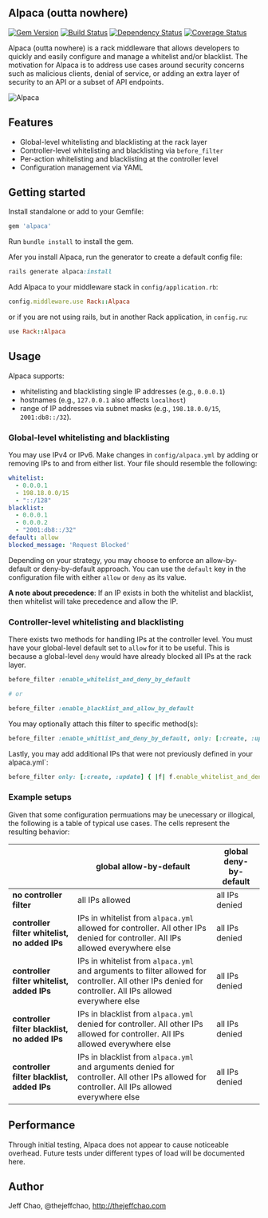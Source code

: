 ## Alpaca (outta nowhere)

[![Gem Version](https://badge.fury.io/rb/alpaca.png)](http://badge.fury.io/rb/alpaca)
[![Build Status](https://travis-ci.org/jeffchao/alpaca.png?branch=master)](https://travis-ci.org/jeffchao/alpaca)
[![Dependency Status](https://gemnasium.com/jeffchao/alpaca.png)](https://gemnasium.com/jeffchao/alpaca)
[![Coverage Status](https://coveralls.io/repos/jeffchao/alpaca/badge.png)](https://coveralls.io/r/jeffchao/alpaca)

Alpaca (outta nowhere) is a rack middleware that allows developers to quickly and easily configure and manage a whitelist and/or blacklist. The motivation for Alpaca is to address use cases around security concerns such as malicious clients, denial of service, or adding an extra layer of security to an API or a subset of API endpoints.

![Alpaca](https://raw.github.com/jeffchao/alpaca/master/alpaca.jpeg)

Features
----------

- Global-level whitelisting and blacklisting at the rack layer
- Controller-level whitelisting and blacklisting via `before_filter`
- Per-action whitelisting and blacklisting at the controller level
- Configuration management via YAML

Getting started
----------

Install standalone or add to your Gemfile:

```ruby
gem 'alpaca'
```

Run `bundle install` to install the gem.

Afer you install Alpaca, run the generator to create a default config file:

```ruby
rails generate alpaca:install
```

Add Alpaca to your middleware stack in `config/application.rb`:

```ruby
config.middleware.use Rack::Alpaca
```

or if you are not using rails, but in another Rack application, in `config.ru`:

```ruby
use Rack::Alpaca
```

Usage
----------

Alpaca supports:

- whitelisting and blacklisting single IP addresses (e.g., `0.0.0.1`)
- hostnames (e.g., `127.0.0.1` also affects `localhost`)
- range of IP addresses via subnet masks (e.g., `198.18.0.0/15`, `2001:db8::/32`).

### Global-level whitelisting and blacklisting

You may use IPv4 or IPv6. Make changes in `config/alpaca.yml` by adding or removing IPs to and from either list. Your file should resemble the following:

```yaml
whitelist:
  - 0.0.0.1
  - 198.18.0.0/15
  - "::/128"
blacklist:
  - 0.0.0.1
  - 0.0.0.2
  - "2001:db8::/32"
default: allow
blocked_message: 'Request Blocked'
```

Depending on your strategy, you may choose to enforce an allow-by-default or deny-by-default approach. You can use the `default` key in the configuration file with either `allow` or `deny` as its value.

**A note about precedence**: If an IP exists in both the whitelist and blacklist, then whitelist will take precedence and allow the IP.

### Controller-level whitelisting and blacklisting

There exists two methods for handling IPs at the controller level. You must have your global-level default set to `allow` for it to be useful. This is because a global-level `deny` would have already blocked all IPs at the rack layer.

```ruby
before_filter :enable_whitelist_and_deny_by_default

# or

before_filter :enable_blacklist_and_allow_by_default
```

You may optionally attach this filter to specific method(s):

```ruby
before_filter :enable_whitlist_and_deny_by_default, only: [:create, :update]
```

Lastly, you may add additional IPs that were not previously defined in your alpaca.yml`:

```ruby
before_filter only: [:create, :update] { |f| f.enable_whitelist_and_deny_by_default(['0.0.0.1']) }
```

### Example setups

Given that some configuration permuations may be unecessary or illogical, the following is a table of typical use cases. The cells represent the resulting behavior:

|     | global allow-by-default | global deny-by-default |
| --- | ----------------------- | ---------------------- |
| **no controller filter** | all IPs allowed | all IPs denied |
| **controller filter whitelist, no added IPs** | IPs in whitelist from `alpaca.yml` allowed for controller. All other IPs denied for controller. All IPs allowed everywhere else | all IPs denied |
| **controller filter whitelist, added IPs** | IPs in whitelist from `alpaca.yml` and arguments to filter allowed for controller. All other IPs denied for controller. All IPs allowed everywhere else | all IPs denied |
| **controller filter blacklist, no added IPs** | IPs in blacklist from `alpaca.yml` denied for controller. All other IPs allowed for controller. All IPs allowed everywhere else | all IPs denied |
| **controller filter blacklist, added IPs** | IPs in blacklist from `alpaca.yml` and arguments denied for controller. All other IPs allowed for controller. All IPs allowed everywhere else | all IPs denied |

Performance
----------

Through initial testing, Alpaca does not appear to cause noticeable overhead. Future tests under different types of load will be documented here.

Author
----------

Jeff Chao, @thejeffchao, http://thejeffchao.com

